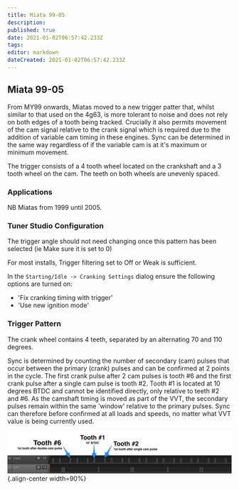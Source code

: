 ```yaml
---
title: Miata 99-05
description: 
published: true
date: 2021-01-02T06:57:42.233Z
tags: 
editor: markdown
dateCreated: 2021-01-02T06:57:42.233Z
---
```


## Miata 99-05

From MY99 onwards, Miatas moved to a new trigger patter that, whilst similar to that used on the 4g63, is more tolerant to noise and does not rely on both edges of a tooth being tracked. Crucially it also permits movement of the cam signal relative to the crank signal which is required due to the addition of variable cam timing in these engines. Sync can be determined in the same way regardless of if the variable cam is at it's maximum or minimum movement.

The trigger consists of a 4 tooth wheel located on the crankshaft and a 3 tooth wheel on the cam. The teeth on both wheels are unevenly spaced.

### Applications

NB Miatas from 1999 until 2005.

### Tuner Studio Configuration

The trigger angle should not need changing once this pattern has been selected (ie Make sure it is set to 0)

For most installs, Trigger filtering set to Off or Weak is sufficient.

In the `Starting/Idle -> Cranking Settings` dialog ensure the following options are turned on:

* 'Fix cranking timing with trigger'
* 'Use new ignition mode'

### Trigger Pattern

The crank wheel contains 4 teeth, separated by an alternating 70 and 110 degrees.

Sync is determined by counting the number of secondary (cam) pulses that occur between the primary (crank) pulses and can be confirmed at 2 points in the cycle. The first crank pulse after 2 cam pulses is tooth \#6 and the first crank pulse after a single cam pulse is tooth \#2. Tooth \#1 is located at 10 degrees BTDC and cannot be identified directly, only relative to teeth \#2 and \#6. As the camshaft timing is moved as part of the VVT, the secondary pulses remain within the same 'window' relative to the primary pulses. Sync can therefore before confirmed at all loads and speeds, no matter what VVT value is being currently used.

![miata9905.png](/img/decoders/miata9905.png){.align-center width=90%}
